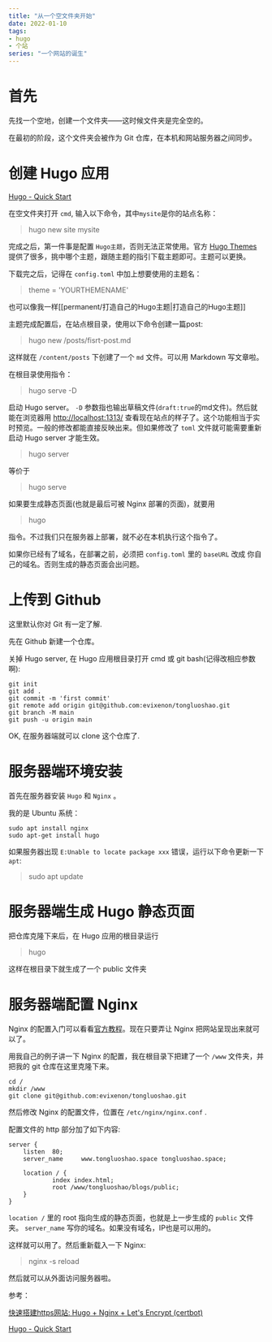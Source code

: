 ```yaml
---
title: "从一个空文件夹开始"
date: 2022-01-10
tags:
- hugo
- 个站
series: "一个网站的诞生"
---
```


# 首先

先找一个空地，创建一个文件夹——这时候文件夹是完全空的。

在最初的阶段，这个文件夹会被作为 Git 仓库，在本机和网站服务器之间同步。

# 创建 Hugo 应用

[Hugo - Quick Start](https://gohugo.io/getting-started/quick-start/)

在空文件夹打开 `cmd`, 输入以下命令，其中`mysite`是你的站点名称：
> hugo new site mysite

完成之后，第一件事是配置 `Hugo主题`，否则无法正常使用。官方 [Hugo Themes](https://themes.gohugo.io/) 提供了很多，挑中哪个主题，跟随主题的指引下载主题即可。主题可以更换。

下载完之后，记得在 `config.toml` 中加上想要使用的主题名：
> theme = 'YOURTHEMENAME'

也可以像我一样[[permanent/打造自己的Hugo主题|打造自己的Hugo主题]]

主题完成配置后，在站点根目录，使用以下命令创建一篇post:
> hugo new /posts/fisrt-post.md

这样就在 `/content/posts` 下创建了一个 `md` 文件。可以用 Markdown 写文章啦。

在根目录使用指令：
> hugo serve -D

启动 Hugo server。 `-D` 参数指也输出草稿文件(`draft:true`的md文件)。然后就能在浏览器用 [http://localhost:1313/](http://localhost:1313/) 查看现在站点的样子了。这个功能相当于实时预览。一般的修改都能直接反映出来。但如果修改了 `toml` 文件就可能需要重新启动 Hugo server 才能生效。

> hugo server

等价于

> hugo serve

如果要生成静态页面(也就是最后可被 Nginx 部署的页面)，就要用
> hugo

指令。不过我们只在服务器上部署，就不必在本机执行这个指令了。

如果你已经有了域名，在部署之前，必须把 `config.toml` 里的 `baseURL` 改成 你自己的域名。否则生成的静态页面会出问题。

# 上传到 Github

这里默认你对 Git 有一定了解.

先在 Github 新建一个仓库。

关掉 Hugo server, 在 Hugo 应用根目录打开 cmd 或 git bash(记得改相应参数啊):

```
git init
git add .
git commit -m 'first commit'
git remote add origin git@github.com:evixenon/tongluoshao.git
git branch -M main
git push -u origin main
```

OK, 在服务器端就可以 clone 这个仓库了.

# 服务器端环境安装

首先在服务器安装 `Hugo` 和 `Nginx` 。

我的是 Ubuntu 系统：
```
sudo apt install nginx
sudo apt-get install hugo
```

如果服务器出现 `E:Unable to locate package xxx` 错误，运行以下命令更新一下`apt`:
> sudo apt update


# 服务器端生成 Hugo 静态页面

把仓库克隆下来后，在 Hugo 应用的根目录运行
> hugo

这样在根目录下就生成了一个 public 文件夹


# 服务器端配置 Nginx 

Nginx 的配置入门可以看看[官方教程](https://nginx.org/en/docs/beginners_guide.html)。现在只要弄让 Nginx 把网站呈现出来就可以了。

用我自己的例子讲一下 Nginx 的配置，我在根目录下把建了一个 `/www` 文件夹，并把我的 git 仓库在这里克隆下来。
```
cd /
mkdir /www
git clone git@github.com:evixenon/tongluoshao.git
```

然后修改 Nginx 的配置文件，位置在 `/etc/nginx/nginx.conf` .

配置文件的 http 部分加了如下内容:
```
server {
    listen  80;
    server_name     www.tongluoshao.space tongluoshao.space;

    location / {
            index index.html;
            root /www/tongluoshao/blogs/public;
    }
}
```

`location /` 里的 root 指向生成的静态页面，也就是上一步生成的 `public` 文件夹。
`server_name` 写你的域名。如果没有域名，IP也是可以用的。

这样就可以用了。然后重新载入一下 Nginx:
> nginx -s reload

然后就可以从外面访问服务器啦。

参考：

[快速搭建https网站: Hugo + Nginx + Let's Encrypt (certbot)](https://zhuanlan.zhihu.com/p/365910957)

[Hugo - Quick Start](https://gohugo.io/getting-started/quick-start/)